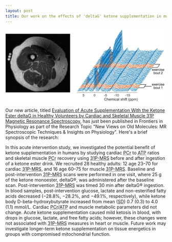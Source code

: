 ```yaml
---
layout: post
title: Our work on the effects of 'deltaG' ketone supplementation in muscle and heart
---
```


![Muscle 31P-MRS](/assets/images/fphys_crop.jpg)

Our new article, titled <a href="https://www.frontiersin.org/articles/10.3389/fphys.2022.793987/full" target="_blank">Evaluation of Acute Supplementation With the Ketone Ester deltaG in Healthy Volunteers by Cardiac and Skeletal Muscle 31P Magnetic Resonance Spectroscopy</a>, has just been published in Frontiers in Physiology as part of the Research Topic "New Views on Old Molecules: MR Spectroscopic Techniques & Insights on Physiology". Here's a brief synopsis of the research:

<p class="message">
In this acute intervention study, we investigated the potential benefit of ketone supplementation in humans by studying cardiac <abbr title="phosphocreatine">PCr</abbr> to <abbr title="adenosine-triphosphate">ATP</abbr> ratios and skeletal muscle <abbr title="phosphocreatine">PCr</abbr> recovery using <abbr title="phosphorus magnetic resonance spectroscopy">31P-MRS</abbr> before and after ingestion of a ketone ester drink. We recruited 28 healthy adults: 12 age 23–70 for cardiac <abbr title="phosphorus magnetic resonance spectroscopy">31P-MRS</abbr>, and 16 age 60–75 for muscle <abbr title="phosphorus magnetic resonance spectroscopy">31P-MRS</abbr>. Baseline and post-intervention <abbr title="phosphorus magnetic resonance spectroscopy">31P-MRS</abbr> scans were performed in one visit, where 25 g of the ketone monoester, deltaG®, was administered after the baseline scan. Post-intervention <abbr title="phosphorus magnetic resonance spectroscopy">31P-MRS</abbr> was timed 30 min after deltaG® ingestion. In blood samples, post-intervention glucose, lactate and non-esterified fatty acids decreased (−28.8%, −28.2%, and −49.1%, respectively), while ketone body D-beta-hydroxybutyrate increased from mean (<abbr title="standard deviation">SD</abbr>) 0.7 (0.3) to 4.0 (1.1) mmol/L. Cardiac <abbr title="phosphocreatine">PCr</abbr>/<abbr title="adenosine-triphosphate">ATP</abbr> and muscle metabolic parameters did not change. Acute ketone supplementation caused mild ketosis in blood, with drops in glucose, lactate, and free fatty acids; however, these changes were not associated with <abbr title="phosphorus magnetic resonance spectroscopy">31P-MRS</abbr> measures in heart or muscle. Future work may investigate longer-term ketone supplementation on tissue energetics in groups with compromised mitochondrial function.
</p>



